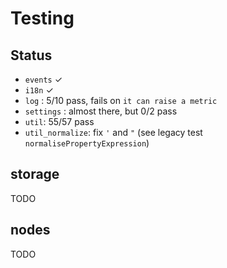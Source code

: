 # Testing

## Status

- `events` ✓
- `i18n` ✓
- `log` : 5/10 pass, fails on `it can raise a metric`
- `settings` : almost there, but 0/2 pass
- `util`: 55/57 pass
- `util_normalize`: fix `'` and `"` (see legacy test `normalisePropertyExpression`)

## storage

TODO

## nodes

TODO
